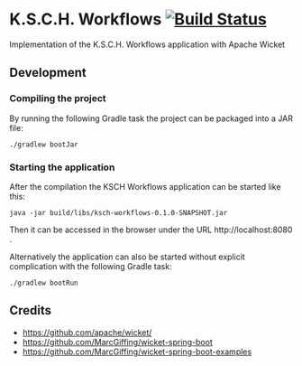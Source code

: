 # K.S.C.H. Workflows [![Build Status](https://travis-ci.org/ksch-workflows/ksch-workflows.svg?branch=master)](https://travis-ci.org/ksch-workflows/ksch-workflows)

Implementation of the K.S.C.H. Workflows application with Apache Wicket

## Development

### Compiling the project

By running the following Gradle task the project can be packaged into a JAR file:

```
./gradlew bootJar
```

### Starting the application

After the compilation the KSCH Workflows application can be started like this:

```
java -jar build/libs/ksch-workflows-0.1.0-SNAPSHOT.jar
```

Then it can be accessed in the browser under the URL http://localhost:8080 .

Alternatively the application can also be started without explicit complication with the following Gradle task:

```
./gradlew bootRun
```

## Credits

- https://github.com/apache/wicket/
- https://github.com/MarcGiffing/wicket-spring-boot
- https://github.com/MarcGiffing/wicket-spring-boot-examples
